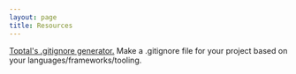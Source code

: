 ```yaml
---
layout: page
title: Resources
---
```


[Toptal's .gitignore generator.](https://www.toptal.com/developers/gitignore)
Make a .gitignore file for your project based on your languages/frameworks/tooling.

